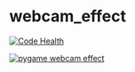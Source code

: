 # webcam_effect
[![Code Health](https://landscape.io/github/maduck/video_effect/master/landscape.svg?style=flat-square)](https://landscape.io/github/maduck/video_effect/master)

[![pygame webcam effect](https://img.youtube.com/vi/3usTCjs6EOI/0.jpg)](http://www.youtube.com/watch?v=3usTCjs6EOI "pygame webcam effect. youtube video")

